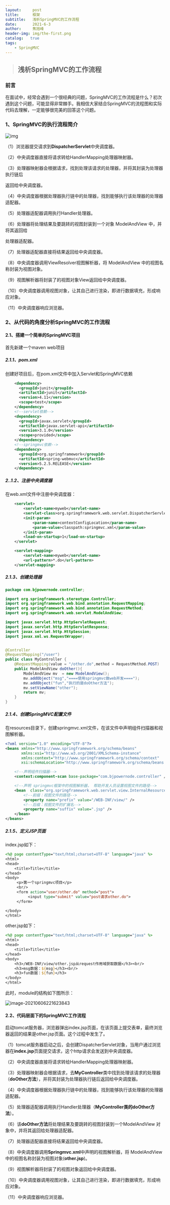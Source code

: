```yaml
---
layout:     post
title:      框架
subtitle:   浅析SpringMVC的工作流程
date:       2021-6-3
author:     焦旭峰
header-img: img/the-first.png
catalog:   true
tags:
    - SpringMVC
---
```

> ## 浅析SpringMVC的工作流程

### 前言

​		在面试中，经常会遇到一个很经典的问题，SpringMVC的工作流程是什么？初次遇到这个问题，可能显得非常棘手。我相信大家结合SpringMVC的流程图和实际代码去理解，一定能够很完美的回答这个问题。

### 1、SpringMVC的执行流程简介

![img](https://img-blog.csdnimg.cn/20200208211439106.png?x-oss-process=image/watermark,type_ZmFuZ3poZW5naGVpdGk,shadow_10,text_aHR0cHM6Ly9ibG9nLmNzZG4ubmV0L1RoaW5rV29u,size_16,color_FFFFFF,t_70)

（1）浏览器提交请求到**DispatcherServlet**中央调度器。

（2）中央调度器直接将请求转给HandlerMapping处理器映射器。

（3）处理器映射器会根据请求，找到处理该请求的处理器，并将其封装为处理器执行链后

返回给中央调度器。

（4）中央调度器根据处理器执行链中的处理器，找到能够执行该处理器的处理器适配器。

（5）处理器适配器调用执行Handler处理器。

（6）处理器将处理结果及要跳转的视图封装到一个对象 ModelAndView 中，并将其返回给

处理器适配器。

（7）处理器适配器直接将结果返回给中央调度器。

（8）中央调度器调用ViewResolver视图解析器，将 ModelAndView 中的视图名称封装为视图对象。

（9）视图解析器将封装了的视图对象View返回给中央调度器。

（10）中央调度器调用视图对象，让其自己进行渲染，即进行数据填充，形成响应对象。

（11）中央调度器响应浏览器。

### 2、从代码的角度分析SpringMVC的工作流程

#### 2.1、搭建一个简单的SpringMVC项目

首先新建一个maven web项目

##### 2.1.1、pom.xml

创建好项目后，在pom.xml文件中加入Servlet和SpringMVC依赖

```xml
    <dependency>
      <groupId>junit</groupId>
      <artifactId>junit</artifactId>
      <version>4.11</version>
      <scope>test</scope>
    </dependency>
    <!--servlet依赖-->
    <dependency>
      <groupId>javax.servlet</groupId>
      <artifactId>javax.servlet-api</artifactId>
      <version>3.1.0</version>
      <scope>provided</scope>
    </dependency>
    <!--springmvc依赖-->
    <dependency>
      <groupId>org.springframework</groupId>
      <artifactId>spring-webmvc</artifactId>
      <version>5.2.5.RELEASE</version>
    </dependency>
```

##### 2..1.2、注册中央调度器

在web.xml文件中注册中央调度器：

```xml
    <servlet>
        <servlet-name>myweb</servlet-name>
        <servlet-class>org.springframework.web.servlet.DispatcherServlet</servlet-class>‘
        <init-param>
            <param-name>contextConfigLocation</param-name>
            <param-value>classpath:springmvc.xml</param-value>
        </init-param>
        <load-on-startup>1</load-on-startup>
    </servlet>

    <servlet-mapping>
        <servlet-name>myweb</servlet-name>
        <url-pattern>*.do</url-pattern>
    </servlet-mapping>
```

##### 2.1.3、创建处理器

```java
package com.bjpowernode.controller;

import org.springframework.stereotype.Controller;
import org.springframework.web.bind.annotation.RequestMapping;
import org.springframework.web.bind.annotation.RequestMethod;
import org.springframework.web.servlet.ModelAndView;

import javax.servlet.http.HttpServletRequest;
import javax.servlet.http.HttpServletResponse;
import javax.servlet.http.HttpSession;
import javax.xml.ws.RequestWrapper;


@Controller
@RequestMapping("/user")
public class MyController {
    @RequestMapping(value = "/other.do",method = RequestMethod.POST)
    public ModelAndView doOther(){
        ModelAndView mv  = new ModelAndView();
        mv.addObject("msg","====使用springmvc做web开发====");
        mv.addObject("fun","执行的是doOther方法");
        mv.setViewName("other");
        return mv;
    }
}

```

##### 2.1.4、创建SpringMVC配置文件

在resources目录下，创建springmvc.xml文件，在该文件中声明组件扫描器和视图解析器。

```xml
<?xml version="1.0" encoding="UTF-8"?>
<beans xmlns="http://www.springframework.org/schema/beans"
       xmlns:xsi="http://www.w3.org/2001/XMLSchema-instance"
       xmlns:context="http://www.springframework.org/schema/context"
       xsi:schemaLocation="http://www.springframework.org/schema/beans http://www.springframework.org/schema/beans/spring-beans.xsd http://www.springframework.org/schema/context https://www.springframework.org/schema/context/spring-context.xsd">

    <!--声明组件扫描器-->
    <context:component-scan base-package="com.bjpowernode.controller" />

    <!--声明 springmvc框架中的视图解析器， 帮助开发人员设置视图文件的路径-->
    <bean  class="org.springframework.web.servlet.view.InternalResourceViewResolver">
        <!--前缀：视图文件的路径-->
        <property name="prefix" value="/WEB-INF/view/" />
        <!--后缀：视图文件的扩展名-->
        <property name="suffix" value=".jsp" />
    </bean>
</beans>
```

##### 2.1.5、定义JSP页面

index.jsp如下：

```jsp
<%@ page contentType="text/html;charset=UTF-8" language="java" %>
<html>
<head>
    <title>Title</title>
</head>
<body>
     <p>第一个springmvc项目</p>
     <br/>
     <form action="user/other.do" method="post">
          <input type="submit" value="post请求other.do">
     </form>

</body>
</html>

```

other.jsp如下：

```jsp
<%@ page contentType="text/html;charset=UTF-8" language="java" %>
<html>
<head>
    <title>Title</title>
</head>
<body>
    <h3>/WEB-INF/view/other.jsp从request作用域获取数据</h3><br/>
    <h3>msg数据：${msg}</h3><br/>
    <h3>fun数据：${fun}</h3>
</body>
</html>

```

此时，module的结构如下图所示：

![image-20210606221623843](C:\Users\29348\Desktop\个人博客\博文\2021-06-03-浅析SpringMVC的工作流程.assets\image-20210606221623843.png)

#### 2.2、代码层面下的SpringMVC工作流程

启动tomcat服务器，浏览器弹出index.jsp页面，在该页面上提交表单，最终浏览器返回的结果是other.jsp页面。这个过程中发生了。

（1）tomcat服务器启动之后，会创建DispatcherServlet对象，当用户通过浏览器在**index.jsp**页面提交请求，这个http请求会发送到中央调度器。

（2）中央调度器直接将请求转给HandlerMapping处理器映射器。

（3）处理器映射器会根据请求，去**MyController**类中找到处理该请求的处理器（**doOther方法**），并将其封装为处理器执行链后返回给中央调度器。

（4）中央调度器根据处理器执行链中的处理器，找到能够执行该处理器的处理器适配器。

（5）处理器适配器调用执行Handler处理器（**MyController类的doOther方法**）。

（6）该**doOther方法**将处理结果及要跳转的视图封装到一个ModelAndView 对象中，并将其返回给处理器适配器。

（7）处理器适配器直接将结果返回给中央调度器。

（8）中央调度器调用**Springmvc.xml**中声明的视图解析器，将 ModelAndView 中的视图名称封装为视图对象(**other.jsp**)。

（9）视图解析器将封装了的视图对象返回给中央调度器。

（10）中央调度器调用视图对象，让其自己进行渲染，即进行数据填充，形成响应对象。

（11）中央调度器响应浏览器。
